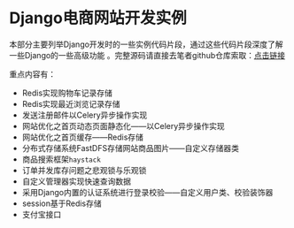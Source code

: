 # Django电商网站开发实例

本部分主要列举Django开发时的一些实例代码片段，通过这些代码片段深度了解一些Django的一些高级功能 。完整源码请直接去笔者github仓库索取：[点击链接](https://github.com/ScrappyZhang/ecommerce_website_development)

重点内容有：

- Redis实现购物车记录存储
- Redis实现最近浏览记录存储
- 发送注册邮件以Celery异步操作实现
- 网站优化之首页动态页面静态化——以Celery异步操作实现
- 网站优化之首页缓存——Redis存储
- 分布式存储系统FastDFS存储网站商品图片——自定义存储器类
- 商品搜索框架`haystack`
- 订单并发库存问题之悲观锁与乐观锁
- 自定义管理器实现快速查询数据
- 采用Django内置的认证系统进行登录校验——自定义用户类、校验装饰器
- session基于Redis存储
- 支付宝接口

